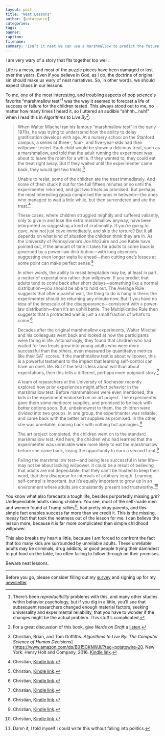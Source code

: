 ```yaml
---
layout: post
title: "Neat Lessons"
author: [potatowire]
categories: 
tags: 
banner: 
caption: 
filename: 
summary: "Isn’t it neat we can use a marshmallow to predict the future?"
---
```


I am very wary of a story that fits together too well. 

Life is a mess, and most of the puzzle pieces have been damaged or lost over the years. Even if you believe in God, as I do, the doctrine of original sin should make us wary of neat narratives. So, in other words, we should expect chaos in our lessons.

To me, one of the most interesting, and troubling aspects of pop science's favorite “marshmallow test”[^1] was the way it seemed to forecast a life of success or failure for the children tested. This always stood out to me, no matter how many times I heard it, so I uttered an audible “ahhhh...huh!” when I read this in _Algorithms to Live By_[^2]:

> When Walter Mischel ran his famous “marshmallow test” in the early 1970s, he was trying to understand how the ability to delay gratification develops with age. At a nursery school on the Stanford campus, a series of three-, four-, and five-year-olds had their willpower tested. Each child would be shown a delicious treat, such as a marshmallow, and told that the adult running the experiment was about to leave the room for a while. If they wanted to, they could eat the treat right away. But if they waited until the experimenter came back, they would get two treats.[^3]
> 
> Unable to resist, some of the children ate the treat immediately. And some of them stuck it out for the full fifteen minutes or so until the experimenter returned, and got two treats as promised. But perhaps the most interesting group comprised the ones in between—the ones who managed to wait a little while, but then surrendered and ate the treat.[^4]
> 
> These cases, where children struggled mightily and suffered valiantly, only to give in and lose the extra marshmallow anyway, have been interpreted as suggesting a kind of irrationality. If you’re going to cave, why not just cave immediately, and skip the torture? But it all depends on what kind of situation the children think they are in. As the University of Pennsylvania’s Joe McGuire and Joe Kable have pointed out, if the amount of time it takes for adults to come back is governed by a power-law distribution—with long absences suggesting even longer waits lie ahead—then cutting one’s losses at some point can make perfect sense.[^5]
> 
> In other words, the ability to resist temptation may be, at least in part, a matter of expectations rather than willpower. If you predict that adults tend to come back after short delays—something like a normal distribution—you should be able to hold out. The Average Rule suggests that after a painful wait, the thing to do is hang in there: the experimenter should be returning any minute now. But if you have no idea of the timescale of the disappearance—consistent with a power-law distribution—then it’s an uphill battle. The Multiplicative Rule then suggests that a protracted wait is just a small fraction of what’s to come.[^6]
> 
> Decades after the original marshmallow experiments, Walter Mischel and his colleagues went back and looked at how the participants were faring in life. Astonishingly, they found that children who had waited for two treats grew into young adults who were more successful than the others, even measured by quantitative metrics like their SAT scores. If the marshmallow test is about willpower, this is a powerful testament to the impact that learning self-control can have on one’s life. But if the test is less about will than about expectations, then this tells a different, perhaps more poignant story.[^7]
> 
> A team of researchers at the University of Rochester recently explored how prior experiences might affect behavior in the marshmallow test. Before marshmallows were even mentioned, the kids in the experiment embarked on an art project. The experimenter gave them some mediocre supplies, and promised to be back with better options soon. But, unbeknownst to them, the children were divided into two groups. In one group, the experimenter was reliable, and came back with the better art supplies as promised. In the other, she was unreliable, coming back with nothing but apologies.[^8]
> 
> The art project completed, the children went on to the standard marshmallow test. And here, the children who had learned that the experimenter was unreliable were more likely to eat the marshmallow before she came back, losing the opportunity to earn a second treat.[^9]
> 
> Failing the marshmallow test—and being less successful in later life—may not be about lacking willpower. It could be a result of believing that adults are not dependable: that they can’t be trusted to keep their word, that they disappear for intervals of arbitrary length. Learning self-control is important, but it’s equally important to grow up in an environment where adults are consistently present and trustworthy.[^10]

You know what also forecasts a tough life, besides purportedly missing *grit*? Undependable adults raising children. You see, most of the self-made men and women found at Trump rallies[^11], had pretty okay parents, and this simple fact enables success far more than we credit it. This is the missing, *messy* fact that took the neatness out of the lesson for me. I can believe the lesson more, because it is far more complicated than simple childhood willpower.

This also breaks my heart a little, because I am forced to confront the fact that too many kids are surrounded by unreliable adults. These unreliable adults may be criminals, drug addicts, or good people trying their damndest to put food on the table, too often failing to follow through on their promises.

Beware neat lessons.

* * * * * * 

Before you go, please consider filling out my [survey][10] and signing up for my [newsletter][11].

[^1]:	There’s been *reproducibility* problems with this, and many other studies within behavior psychology, but if you dig in a little, you’ll see that subsequent researchers changed enough material factors, seeking universality and experimental reliability, that you have to wonder if the changes might be the actual problem. This stuff’s complicated.

[^2]:	For a great discussion of this book, give _Nerds on Draft_ a [listen][1].

[^3]:	Christian, Brian, and Tom Griffiths. *Algorithms to Live By: The Computer Science of Human Decisions*](https://www.amazon.com/dp/B015CKNWJI/?tag=potatowire-20. New York: Henry Holt and Company, 2016. [Kindle link][2].

[^4]:	Christian, [Kindle link][3].

[^5]:	Christian, [Kindle link][4].

[^6]:	Christian, [Kindle link][5].

[^7]:	Christian, [Kindle link][6].

[^8]:	Christian, [Kindle link][7].

[^9]:	Christian, [Kindle link][8].

[^10]:	Christian, [Kindle link][9].

[^11]:	Damn it, I told myself I could write this without falling into politics. 

[1]:	http://www.nerdsondraft.com/podcast/2017/6/9/citrusinensis-and-algorithms-to-live-by
[2]:	http://a.co/eOdqBGX
[3]:	http://a.co/7DzREUn
[4]:	http://a.co/2wXZrN1
[5]:	http://a.co/8hlvy4C
[6]:	http://a.co/gA7TvHD
[7]:	http://a.co/685nMWU
[8]:	http://a.co/5KvUEMU
[9]:	http://a.co/ehB0uIZ
[10]:	https://docs.google.com/forms/d/e/1FAIpQLSeiJGU2ctaIXvSS5h9ziU7KKgwHJMLEyZs6WCnjsYKUHeNRiA/viewform?usp=sf_link
[11]:	https://with.thegra.in/newsletter